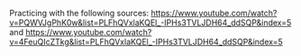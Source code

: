 Practicing with the following sources:
https://www.youtube.com/watch?v=PQWVJgPhK0w&list=PLFhQVxlaKQEl_-IPHs3TVLJDH64_ddSQP&index=5
and
https://www.youtube.com/watch?v=4FeuQIcZTkg&list=PLFhQVxlaKQEl_-IPHs3TVLJDH64_ddSQP&index=5